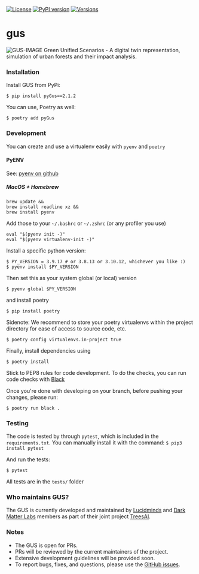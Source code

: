 [![License](https://img.shields.io/badge/License-Apache_2.0-blue.svg)](https://opensource.org/licenses/Apache-2.0) [![PyPI version](https://badge.fury.io/py/pygus.svg)](https://badge.fury.io/py/pygus) [![Versions](https://img.shields.io/pypi/pyversions/pygus)]()
# gus
![GUS-IMAGE](https://miro.medium.com/max/1400/1*fMM7rnq1RJCh-nFBGLUvyA.png)
Green Unified Scenarios - A digital twin representation, simulation of urban forests and their impact analysis.

### Installation

Install GUS from PyPi:

```
$ pip install pyGus==2.1.2
```

You can use, Poetry as well:

```
$ poetry add pyGus
```

### Development

You can create and use a virtualenv easily with `pyenv` and `poetry`

#### PyENV

See: [pyenv on github](https://github.com/pyenv/pyenv)

##### MacOS + Homebrew
```
brew update &&
brew install readline xz &&
brew install pyenv
```

Add those to your `~/.bashrc` or `~/.zshrc` (or any profiler you use)

```
eval "$(pyenv init -)"
eval "$(pyenv virtualenv-init -)"
```

Install a specific python version:

```
$ PY_VERSION = 3.9.17 # or 3.8.13 or 3.10.12, whichever you like :)
$ pyenv install $PY_VERSION
```

Then set this as your system global (or local) version

```
$ pyenv global $PY_VERSION
```

and install poetry

```
$ pip install poetry
```

Sidenote: We recommend to store your poetry virtualenvs within the project directory for ease of access to source code, etc.

```
$ poetry config virtualenvs.in-project true
```

Finally, install dependencies using

```
$ poetry install
```

Stick to PEP8 rules for code development. To do the checks, you can run code checks with [Black](https://black.readthedocs.io/en/stable/index.html)

Once you're done with developing on your branch, before pushing your changes, please run:

`$ poetry run black .`

### Testing

The code is tested by through `pytest`, which is included in the `requirements.txt`. You can manually install it with the command:
`$ pip3 install pytest`

And run the tests:

`$ pytest`

All tests are in the `tests/` folder

### Who maintains GUS?
The GUS is currently developed and maintained by [Lucidminds](https://lucidminds.ai/) and [Dark Matter Labs](https://darkmatterlabs.org/) members as part of their joint project [TreesAI](https://treesasinfrastructure.com/#/).

### Notes
* The GUS is open for PRs.
* PRs will be reviewed by the current maintainers of the project.
* Extensive development guidelines will be provided soon.
* To report bugs, fixes, and questions, please use the [GitHub issues](https://github.com/lucidmindsai/gus/issues).
